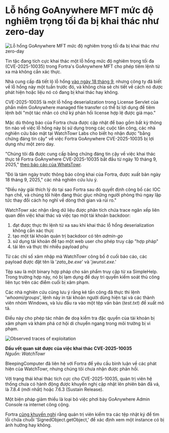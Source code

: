 # Lỗ hổng GoAnywhere MFT mức độ nghiêm trọng tối đa bị khai thác như zero-day

![Lỗ hổng GoAnywhere MFT mức độ nghiêm trọng tối đa bị khai thác như zero-day](https://www.bleepstatic.com/content/hl-images/2025/09/19/Fortra.jpg)

Tin tặc đang tích cực khai thác một lỗ hổng mức độ nghiêm trọng tối đa (CVE-2025-10035) trong Fortra's GoAnywhere MFT cho phép tiêm lệnh từ xa mà không cần xác thực.

Nhà cung cấp đã tiết lộ lỗ hổng [vào ngày 18 tháng 9](https://www.bleepingcomputer.com/news/security/fortra-warns-of-max-severity-flaw-in-goanywhere-mfts-license-servlet/), nhưng công ty đã biết về lỗ hổng này một tuần trước đó, và không chia sẻ chi tiết về cách nó được phát hiện hoặc liệu nó có đang bị khai thác hay không.

CVE-2025-10035 là một lỗ hổng deserialization trong License Servlet của phần mềm GoAnywhere managed file transfer có thể bị lợi dụng để tiêm lệnh bởi "một tác nhân có chữ ký phản hồi license hợp lệ được giả mạo."

Mặc dù thông báo của Fortra chưa được cập nhật để bao gồm bất kỳ thông tin nào về việc lỗ hổng này bị sử dụng trong các cuộc tấn công, các nhà nghiên cứu bảo mật tại WatchTowr Labs cho biết họ nhận được "bằng chứng đáng tin cậy" về việc Fortra GoAnywhere CVE-2025-10035 bị lợi dụng như một zero day.

"Chúng tôi đã được cung cấp bằng chứng đáng tin cậy về việc khai thác thực tế Fortra GoAnywhere CVE-2025-10035 bắt đầu từ ngày 10 tháng 9, 2025," [theo báo cáo của WhatsTowr](https://labs.watchtowr.com/it-is-bad-exploitation-of-fortra-goanywhere-mft-cve-2025-10035-part-2/).

"Đó là tám ngày trước thông báo công khai của Fortra, được xuất bản ngày 18 tháng 9, 2025," các nhà nghiên cứu lưu ý.

"Điều này giải thích lý do tại sao Fortra sau đó quyết định công bố các IOC hạn chế, và chúng tôi hiện đang thúc giục những người phòng thủ ngay lập tức thay đổi cách họ nghĩ về dòng thời gian và rủi ro."

WatchTowr xác nhận rằng dữ liệu được phân tích chứa trace ngăn xếp liên quan đến việc khai thác và việc tạo một tài khoản backdoor:

1. đạt được thực thi lệnh từ xa sau khi khai thác lỗ hổng deserialization không cần xác thực
2. tạo một tài khoản quản trị backdoor có tên _admin-go_
3. sử dụng tài khoản để tạo một web user cho phép truy cập "hợp pháp"
4. tải lên và thực thi nhiều payload phụ

Từ các chỉ số xâm nhập mà WatchTowr công bố ở cuối báo cáo, các payload được đặt tên là '_zato\_be.exe_' và '_jwunst.exe_.'

Tệp sau là một binary hợp pháp cho sản phẩm truy cập từ xa SimpleHelp. Trong trường hợp này, nó bị lạm dụng để duy trì quyền kiểm soát thủ công liên tục trên các điểm cuối bị xâm phạm.

Các nhà nghiên cứu cũng lưu ý rằng kẻ tấn công đã thực thi lệnh '_whoami/groups_', lệnh này in tài khoản người dùng hiện tại và các thành viên nhóm Windows, và lưu đầu ra vào một tệp văn bản (_test.txt_) để xuất mô tả.

Điều này cho phép tác nhân đe doạ kiểm tra đặc quyền của tài khoản bị xâm phạm và khám phá cơ hội di chuyển ngang trong môi trường bị vi phạm.

![Observed traces of exploitation](https://www.bleepstatic.com/images/news/u/1220909/2025/September/exploitation(1).jpg)

**Dấu vết quan sát được của việc khai thác CVE-2025-10035**  
_Nguồn: WatchTowr_

BleepingComputer đã liên hệ với Fortra để yêu cầu bình luận về các phát hiện của WatchTowr, nhưng chúng tôi chưa nhận được phản hồi.

Với trạng thái khai thác tích cực cho CVE-2025-10035, quản trị viên hệ thống chưa có hành động được khuyến nghị cập nhật lên phiên bản đã vá, là 7.8.4 (mới nhất) hoặc 7.6.3 (Sustain Release).

Một biện pháp giảm thiểu là loại bỏ việc phơi bày GoAnywhere Admin Console ra internet công cộng.

Fortra [cũng khuyến nghị](https://www.fortra.com/security/advisories/product-security/fi-2025-012) rằng quản trị viên kiểm tra các tệp nhật ký để tìm lỗi chứa chuỗi 'SignedObject.getObject,' để xác định xem một instance có bị ảnh hưởng hay không.